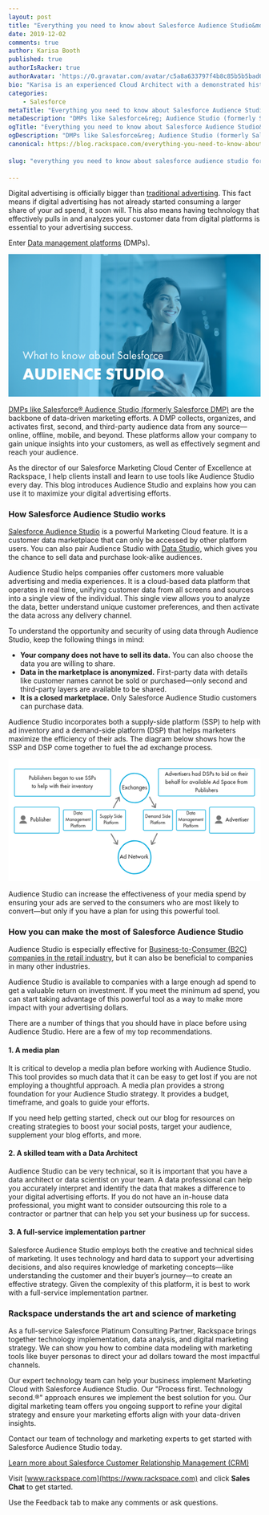 ```yaml
---
layout: post
title: "Everything you need to know about Salesforce Audience Studio&mdash;formerly Salesforce DMP"
date: 2019-12-02
comments: true
author: Karisa Booth
published: true
authorIsRacker: true
authorAvatar: 'https://0.gravatar.com/avatar/c5a8a633797f4b8c85b5b5bad605cd18'
bio: "Karisa is an experienced Cloud Architect with a demonstrated history of working in the information technology and services industry. She is skilled in working with a variety of verticals including Nonprofit Organizations, Higher Education, Retail, and HLS; providing Technical Evaluations, Program Execution, Customer Relationship Management (CRM), Event Management, and Marketing/Tech. Karisa is passionate about cloud technology and marketing, and combining these to create unique solutions for clients."
categories:
    - Salesforce
metaTitle: "Everything you need to know about Salesforce Audience Studio&mdash;formerly Salesforce DMP"
metaDescription: "DMPs like Salesforce&reg; Audience Studio (formerly Salesforce DMP) are the backbone of data-driven marketing efforts."
ogTitle: "Everything you need to know about Salesforce Audience Studio&mdash;formerly Salesforce DMP"
ogDescription: "DMPs like Salesforce&reg; Audience Studio (formerly Salesforce DMP) are the backbone of data-driven marketing efforts."
canonical: https://blog.rackspace.com/everything-you-need-to-know-about-salesforce-audience-studio-formerly-salesforce-dmp/

slug: "everything you need to know about salesforce audience studio formerly salesforce dmp"

---
```

Digital advertising is officially bigger than
[traditional advertising](https://www.vox.com/2019/2/20/18232433/digital-advertising-facebook-google-growth-tv-print-emarketer-2019).
This fact means if digital advertising has not already started consuming a
larger share of your ad spend, it soon will. This also means having technology
that effectively pulls in and analyzes your customer data from digital platforms
is essential to your advertising success.

<!--more-->

Enter [Data management platforms](https://www.salesforce.com/blog/2017/05/what-is-a-dmp.html) (DMPs).

![](picture1.png)

[DMPs like Salesforce&reg; Audience Studio (formerly Salesforce DMP)](https://salesforce.vidyard.com/watch/cwaPkdMeYSXEXP9oLF4X5r)
are the backbone of data-driven marketing efforts. A DMP collects, organizes,
and activates first, second, and third-party audience data from any
source&mdash;online, offline, mobile, and beyond. These platforms allow your
company to gain unique insights into your customers, as well as effectively
segment and reach your audience.

As the director of our Salesforce Marketing Cloud Center of Excellence at
Rackspace, I help clients install and learn to use tools like Audience Studio
every day. This blog introduces Audience Studio and explains how you can use it
to maximize your digital advertising efforts.

### How Salesforce Audience Studio works

[Salesforce Audience Studio](https://www.salesforce.com/products/marketing-cloud/data-management/)
is a powerful Marketing Cloud feature. It is a customer data marketplace that
can only be accessed by other platform users. You can also pair Audience Studio
with [Data Studio](https://www.salesforce.com/products/marketing-cloud/data-sharing/),
which gives you the chance to sell data and purchase look-alike audiences.

Audience Studio helps companies offer customers more valuable advertising and
media experiences. It is a cloud-based data platform that operates in real time,
unifying customer data from all screens and sources into a single view of the
individual. This single view allows you to analyze the data, better understand
unique customer preferences, and then activate the data across any delivery
channel.

To understand the opportunity and security of using data through Audience Studio,
keep the following things in mind:

- **Your company does not have to sell its data.** You can also choose the data
  you are willing to share.
- **Data in the marketplace is anonymized.** First-party data with details like
  customer names cannot be sold or purchased&mdash;only second and third-party
  layers are available to be shared.
- **It is a closed marketplace.** Only Salesforce Audience Studio customers can
  purchase data.

Audience Studio incorporates both a supply-side platform (SSP) to help with ad
inventory and a demand-side platform (DSP) that helps marketers maximize the
efficiency of their ads. The diagram below shows how the SSP and DSP come
together to fuel the ad exchange process.

![](picture2.png)


Audience Studio can increase the effectiveness of your media spend by ensuring
your ads are served to the consumers who are most likely to convert&mdash;but
only if you have a plan for using this powerful tool.

### How you can make the most of Salesforce Audience Studio

Audience Studio is especially effective for [Business-to-Consumer (B2C) companies in the retail industry](https://www.salesforce.com/video/1758211/), but it can also be beneficial to companies in many other industries.

Audience Studio is available to companies with a large enough ad spend to get a
valuable return on investment. If you meet the minimum ad spend, you can start
taking advantage of this powerful tool as a way to make more impact with your
advertising dollars.

There are a number of things that you should have in place before using Audience
Studio. Here are a few of my top recommendations.

#### 1. A media plan

It is critical to develop a media plan before working with Audience Studio. This
tool provides so much data that it can be easy to get lost if you are not
employing a thoughtful approach. A media plan provides a strong foundation for
your Audience Studio strategy. It provides a budget, timeframe, and goals to guide
your efforts.

If you need help getting started, check out our blog for resources on creating
strategies to boost your social posts, target your audience, supplement your
blog efforts, and more.

#### 2. A skilled team with a Data Architect

Audience Studio can be very technical, so it is important that you have a data
architect or data scientist on your team. A data professional can help you
accurately interpret and identify the data that makes a difference to your digital
advertising efforts. If you do not have an in-house data professional, you might
want to consider outsourcing this role to a contractor or partner that can help
you set your business up for success.

#### 3. A full-service implementation partner

Salesforce Audience Studio employs both the creative and technical sides of
marketing. It uses technology and hard data to support your advertising decisions,
and also requires knowledge of marketing concepts&mdash;like understanding the
customer and their buyer’s journey&mdash;to create an effective strategy. Given
the complexity of this platform, it is best to work with a full-service
implementation partner.

### Rackspace understands the art and science of marketing

As a full-service Salesforce Platinum Consulting Partner, Rackspace brings
together technology implementation, data analysis, and digital marketing strategy.
We can show you how to combine data modeling with marketing tools like buyer
personas to direct your ad dollars toward the most impactful channels.

Our expert technology team can help your business implement Marketing Cloud with
Salesforce Audience Studio. Our "Process first. Technology second.&reg;" approach
ensures we implement the best solution for you. Our digital marketing team offers
you ongoing support to refine your digital strategy and ensure your marketing
efforts align with your data-driven insights.

Contact our team of technology and marketing experts to get started with Salesforce Audience Studio today.

<a class="cta blue" id="cta" href="https://www.rackspace.com/salesforce">Learn more about Salesforce Customer Relationship Management (CRM)</a>

Visit [www.rackspace.com](https://www.rackspace.com) and click **Sales Chat**
to get started.

Use the Feedback tab to make any comments or ask questions.